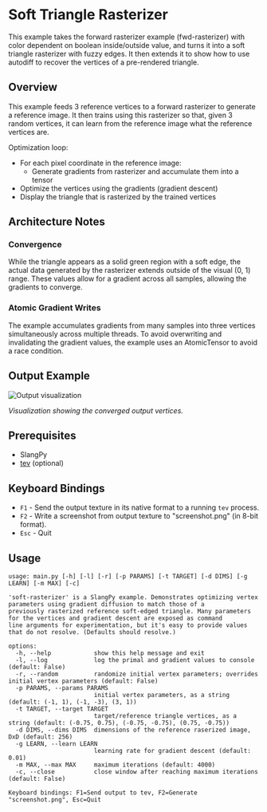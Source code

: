 # Soft Triangle Rasterizer

This example takes the forward rasterizer example (fwd-rasterizer) with color
dependent on boolean inside/outside value, and turns it into a soft triangle
rasterizer with fuzzy edges. It then extends it to show how to use autodiff to
recover the vertices of a pre-rendered triangle.

## Overview

This example feeds 3 reference vertices to a forward rasterizer to generate a
reference image. It then trains using this rasterizer so that, given 3 random
vertices, it can learn from the reference image what the reference vertices
are.

Optimization loop:

- For each pixel coordinate in the reference image:
    - Generate gradients from rasterizer and accumulate them into a tensor
- Optimize the vertices using the gradients (gradient descent)
- Display the triangle that is rasterized by the trained vertices

## Architecture Notes

### Convergence

While the triangle appears as a solid green region with a soft edge, the actual
data generated by the rasterizer extends outside of the visual (0, 1) range.
These values allow for a gradient across all samples, allowing the gradients to
converge.

### Atomic Gradient Writes

The example accumulates gradients from many samples into three vertices
simultaneously across multiple threads. To avoid overwriting and invalidating
the gradient values, the example uses an AtomicTensor to avoid a race condition.

## Output Example

![Output visualization](output.png)

_Visualization showing the converged output vertices._

## Prerequisites

- SlangPy
- [tev](https://github.com/Tom94/tev) (optional)

## Keyboard Bindings

- ``F1`` - Send the output texture in its native format to a running ``tev`` process.
- ``F2`` - Write a screenshot from output texture to "screenshot.png" (in 8-bit format).
- ``Esc`` - Quit

## Usage

```
usage: main.py [-h] [-l] [-r] [-p PARAMS] [-t TARGET] [-d DIMS] [-g LEARN] [-m MAX] [-c]

'soft-rasterizer' is a SlangPy example. Demonstrates optimizing vertex parameters using gradient diffusion to match those of a
previously rasterized reference soft-edged triangle. Many parameters for the vertices and gradient descent are exposed as command
line arguments for experimentation, but it's easy to provide values that do not resolve. (Defaults should resolve.)

options:
  -h, --help            show this help message and exit
  -l, --log             log the primal and gradient values to console (default: False)
  -r, --random          randomize initial vertex parameters; overrides initial vertex parameters (default: False)
  -p PARAMS, --params PARAMS
                        initial vertex parameters, as a string (default: (-1, 1), (-1, -3), (3, 1))
  -t TARGET, --target TARGET
                        target/reference triangle vertices, as a string (default: (-0.75, 0.75), (-0.75, -0.75), (0.75, -0.75))
  -d DIMS, --dims DIMS  dimensions of the reference raserized image, DxD (default: 256)
  -g LEARN, --learn LEARN
                        learning rate for gradient descent (default: 0.01)
  -m MAX, --max MAX     maximum iterations (default: 4000)
  -c, --close           close window after reaching maximum iterations (default: False)

Keyboard bindings: F1=Send output to tev, F2=Generate "screenshot.png", Esc=Quit
```
